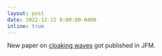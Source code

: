 ```yaml
---
layout: post
date: 2022-12-22 8:00:00-0400
inline: true
---
```


New paper on [cloaking waves](https://www.cambridge.org/core/journals/journal-of-fluid-mechanics/article/abs/water-wave-cloaking-using-a-floating-composite-plate/AEF23194E35B23648F3DEF63719030D3) got published in JFM.

